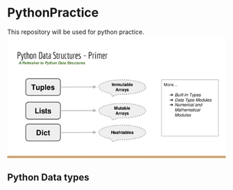 # PythonPractice
This repository will be used for python practice.
<img src="python.jpg">

## Python Data types
